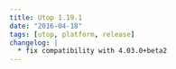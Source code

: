 ```yaml
---
title: Utop 1.19.1
date: "2016-04-18"
tags: [utop, platform, release]
changelog: |
  * fix compatibility with 4.03.0+beta2
---
```


